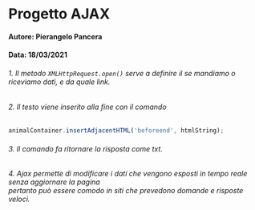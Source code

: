 # Progetto AJAX
#### Autore: Pierangelo Pancera
#### Data: 18/03/2021

###### 1. Il metodo  `XMLHttpRequest.open()` serve a definire il se mandiamo o riceviamo dati, e da quale link.
###### 2. Il testo viene inserito alla fine con il comando 
```javascript
animalContainer.insertAdjacentHTML('beforeend', htmlString);
```
###### 3. Il comando fa ritornare la risposta come txt.
###### 4. Ajax permette di modificare i dati che vengono esposti in tempo reale senza aggiornare la pagina <br /> pertanto può essere comodo in siti che prevedono domande e risposte veloci.


